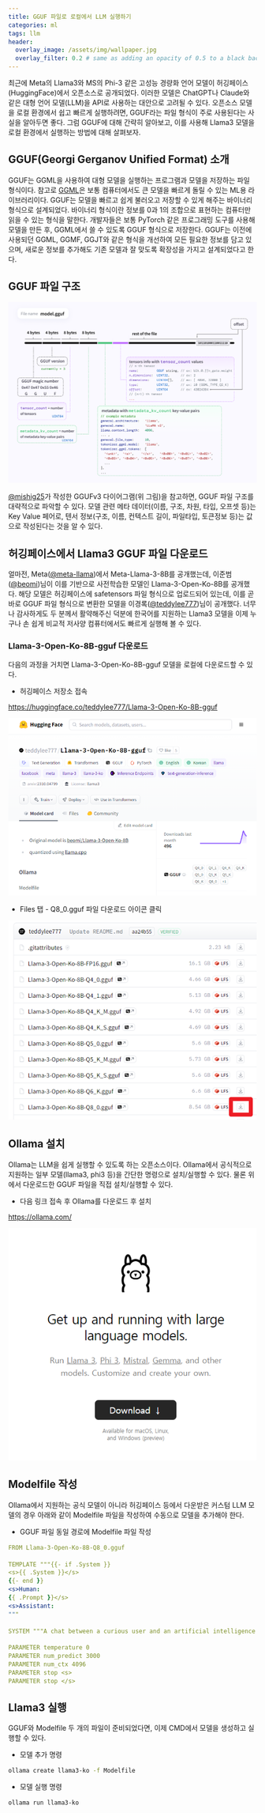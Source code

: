```yaml
---
title: GGUF 파일로 로컬에서 LLM 실행하기
categories: ml
tags: llm
header:
  overlay_image: /assets/img/wallpaper.jpg
  overlay_filter: 0.2 # same as adding an opacity of 0.5 to a black background
---
```


최근에 Meta의 Llama3와 MS의 Phi-3 같은 고성능 경량화 언어 모델이 허깅페이스(HuggingFace)에서 오픈소스로 공개되었다. 이러한 모델은 ChatGPT나 Claude와 같은 대형 언어 모델(LLM)을 API로 사용하는 대안으로 고려될 수 있다. 오픈소스 모델을 로컬 환경에서 쉽고 빠르게 실행하려면, GGUF라는 파일 형식이 주로 사용된다는 사실을 알아두면 좋다. 그럼 GGUF에 대해 간략히 알아보고, 이를 사용해 Llama3 모델을 로컬 환경에서 실행하는 방법에 대해 살펴보자.

## GGUF(Georgi Gerganov Unified Format) 소개

GGUF는 GGML을 사용하여 대형 모델을 실행하는 프로그램과 모델을 저장하는 파일 형식이다. 참고로 [GGML](https://ggml.ai/)은 보통 컴퓨터에서도 큰 모델을 빠르게 돌릴 수 있는 ML용 라이브러리이다. GGUF는 모델을 빠르고 쉽게 불러오고 저장할 수 있게 해주는 바이너리 형식으로 설계되었다. 바이너리 형식이란 정보를 0과 1의 조합으로 표현하는 컴퓨터만 읽을 수 있는 형식을 말한다. 개발자들은 보통 PyTorch 같은 프로그래밍 도구를 사용해 모델을 만든 후, GGML에서 쓸 수 있도록 GGUF 형식으로 저장한다. GGUF는 이전에 사용되던 GGML, GGMF, GGJT와 같은 형식을 개선하여 모든 필요한 정보를 담고 있으며, 새로운 정보를 추가해도 기존 모델과 잘 맞도록 확장성을 가지고 설계되었다고 한다.

## GGUF 파일 구조

![png](/assets/img/post_img/2024-04-28-gguf-llm/0.png)

[@mishig25](https://github.com/mishig25)가 작성한 GGUFv3 다이어그램(위 그림)을 참고하면, GGUF 파일 구조를 대략적으로 파악할 수 있다. 모델 관련 메타 데이터(이름, 구조, 차원, 타입, 오프셋 등)는 Key Value 페어로, 텐서 정보(구조, 이름, 컨텍스트 길이, 파일타입, 토큰정보 등)는 값으로 작성된다는 것을 알 수 있다.

## 허깅페이스에서 Llama3 GGUF 파일 다운로드

얼마전, Meta([@meta-llama](https://huggingface.co/meta-llama))에서 Meta-Llama-3-8B를 공개했는데, 이준범([@beomi](https://huggingface.co/beomi))님이 이를 기반으로 사전학습한 모델인 Llama-3-Open-Ko-8B를 공개했다. 해당 모델은 허깅페이스에 safetensors 파일 형식으로 업로드되어 있는데, 이를 곧바로 GGUF 파일 형식으로 변환한 모델을 이경록([@teddylee777](https://huggingface.co/teddylee777))님이 공개했다. 너무나 감사하게도 두 분께서 활약해주신 덕분에 한국어를 지원하는 Llama3 모델을 이제 누구나 손 쉽게 비교적 저사양 컴퓨터에서도 빠르게 실행해 볼 수 있다.

### Llama-3-Open-Ko-8B-gguf 다운로드

다음의 과정을 거치면 Llama-3-Open-Ko-8B-gguf 모델을 로컬에 다운로드할 수 있다.

- 허깅페이스 저장소 접속

https://huggingface.co/teddylee777/Llama-3-Open-Ko-8B-gguf

![png](/assets/img/post_img/2024-04-28-gguf-llm/1.png)

- Files 탭 - Q8_0.gguf 파일 다운로드 아이콘 클릭

![png](/assets/img/post_img/2024-04-28-gguf-llm/2.png)


## Ollama 설치

Ollama는 LLM을 쉽게 실행할 수 있도록 하는 오픈소스이다. Ollama에서 공식적으로 지원하는 일부 모델(llama3, phi3 등)을 간단한 명령으로 설치/실행할 수 있다. 물론 위에서 다운로드한 GGUF 파일을 직접 설치/실행할 수 있다.

- 다음 링크 접속 후 Ollama를 다운로드 후 설치

https://ollama.com/

![png](/assets/img/post_img/2024-04-28-gguf-llm/3.png)


## Modelfile 작성

Ollama에서 지원하는 공식 모델이 아니라 허깅페이스 등에서 다운받은 커스텀 LLM 모델의 경우 아래와 같이 Modelfile 파일을 작성하여 수동으로 모델을 추가해야 한다.

- GGUF 파일 동일 경로에 Modelfile 파일 작성

```yaml
FROM Llama-3-Open-Ko-8B-Q8_0.gguf

TEMPLATE """{{- if .System }}
<s>{{ .System }}</s>
{{- end }}
<s>Human:
{{ .Prompt }}</s>
<s>Assistant:
"""

SYSTEM """A chat between a curious user and an artificial intelligence assistant. The assistant gives helpful, detailed, and polite answers to the user's questions."""

PARAMETER temperature 0
PARAMETER num_predict 3000
PARAMETER num_ctx 4096
PARAMETER stop <s>
PARAMETER stop </s>
```

## Llama3 실행

GGUF와 Modelfile 두 개의 파일이 준비되었다면, 이제 CMD에서 모델을 생성하고 실행할 수 있다.

- 모델 추가 명령

```bash
ollama create llama3-ko -f Modelfile
```

- 모델 실행 명령

```bash
ollama run llama3-ko
```